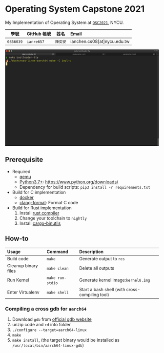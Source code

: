 # Operating System Capstone 2021

My Implementation of Operating System at [`OSC2021`][OSC21], NYCU.

|   學號    | GitHub 帳號 | 姓名     | Email                       |
| :-------: | ----------- | -------- | :-------------------------- |
| `0856039` | `ianre657`  | `陳奕安` | ianchen.cs08[at]nycu.edu.tw |

![demo][demo]

[OSC21]: https://grasslab.github.io/NYCU_Operating_System_Capstone/
[demo]: ./res/demo/lab2.gif

## Prerequisite

+ Required
  + [qemu][qemu]
  + [Python3.7+][python]: https://www.python.org/downloads/
  + Dependency for build scripts: `pip3 install -r requirements.txt`
+ Build for C implementation
  + [docker][docker]
  + [clang-format][clang-format]: Format C code
+ Build for Rust implementation
  1. Install [rust compiler][rs-install]
  2. Change your toolchain to `nightly`
  3. Install [cargo-binutils][cargo-binutils]

[python]: https://www.python.org/downloads/
[rs-install]: https://www.rust-lang.org/tools/install
[qemu]: https://www.qemu.org/download/
[docker]: https://www.docker.com/
[clang-format]: https://formulae.brew.sh/formula/clang-format
[cargo-binutils]: https://github.com/rust-embedded/cargo-binutils

## How-to

| Usage                | Command          | Description                                    |
| :------------------- | :--------------- | :--------------------------------------------- |
| Build code           | `make`           | Generate output to `res`                       |
| Cleanup binary files | `make clean`     | Delete all outputs                             |
| Run Kernel           | `make run-stdio` | Generate kernel image:`kernel8.img`            |
| Enter Virtualenv     | `make shell`     | Start a bash shell (with cross-compiling tool) |


### Compiling a cross gdb for `aarch64`

1. Download `gdb` from [official gdb website][gdb]
2. unzip code and `cd` into folder
3. `./configure --target=aarch64-linux`
4. `make`
5. `make install`, (the target binary would be installed as `/usr/local/bin/aarch64-linux-gdb`)

[gdb]: https://www.gnu.org/software/gdb/download/

